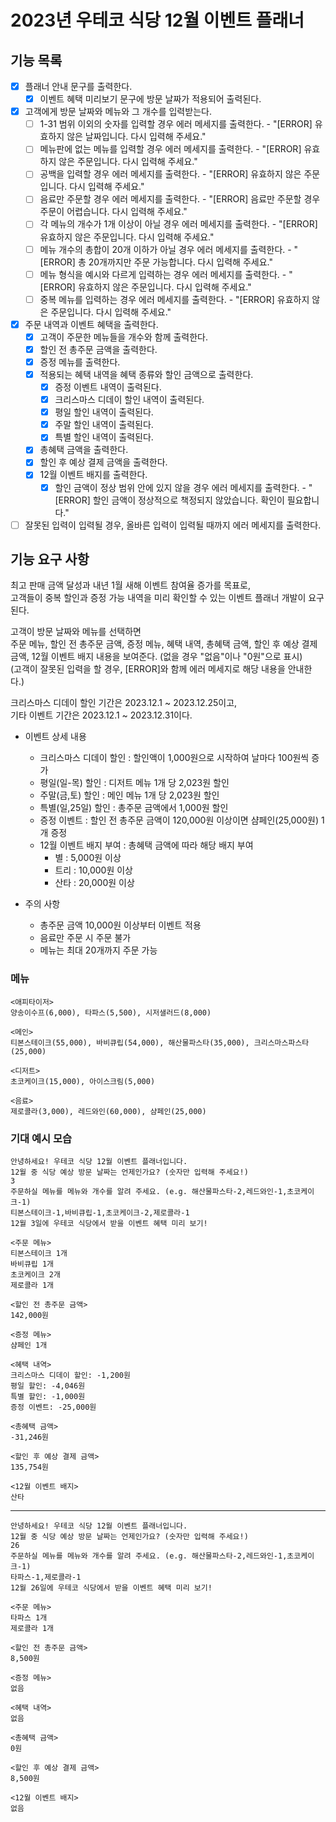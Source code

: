 # 2023년 우테코 식당 12월 이벤트 플래너

## 기능 목록
- [X] 플래너 안내 문구를 출력한다.
  - [X] 이벤트 혜택 미리보기 문구에 방문 날짜가 적용되어 출력된다.
- [X] 고객에게 방문 날짜와 메뉴와 그 개수를 입력받는다.
  - [ ] 1-31 범위 이외의 숫자를 입력할 경우 에러 메세지를 출력한다. - "[ERROR] 유효하지 않은 날짜입니다. 다시 입력해 주세요."
  - [ ] 메뉴판에 없는 메뉴를 입력할 경우 에러 메세지를 출력한다. - "[ERROR] 유효하지 않은 주문입니다. 다시 입력해 주세요."
  - [ ] 공백을 입력할 경우 에러 메세지를 출력한다. - "[ERROR] 유효하지 않은 주문입니다. 다시 입력해 주세요."
  - [ ] 음료만 주문할 경우 에러 메세지를 출력한다. - "[ERROR] 음료만 주문할 경우 주문이 어렵습니다. 다시 입력해 주세요."
  - [ ] 각 메뉴의 개수가 1개 이상이 아닐 경우 에러 메세지를 출력한다. - "[ERROR] 유효하지 않은 주문입니다. 다시 입력해 주세요."
  - [ ] 메뉴 개수의 총합이 20개 이하가 아닐 경우 에러 메세지를 출력한다. - "[ERROR] 총 20개까지만 주문 가능합니다. 다시 입력해 주세요."
  - [ ] 메뉴 형식을 예시와 다르게 입력하는 경우 에러 메세지를 출력한다. - "[ERROR] 유효하지 않은 주문입니다. 다시 입력해 주세요."
  - [ ] 중복 메뉴를 입력하는 경우 에러 메세지를 출력한다. - "[ERROR] 유효하지 않은 주문입니다. 다시 입력해 주세요."
- [X] 주문 내역과 이벤트 혜택을 출력한다.
  - [X] 고객이 주문한 메뉴들을 개수와 함께 출력한다.
  - [X] 할인 전 총주문 금액을 출력한다.
  - [X] 증정 메뉴를 출력한다.
  - [X] 적용되는 혜택 내역을 혜택 종류와 할인 금액으로 출력한다.
    - [X] 증정 이벤트 내역이 출력된다.
    - [X] 크리스마스 디데이 할인 내역이 출력된다.
    - [X] 평일 할인 내역이 출력된다.
    - [X] 주말 할인 내역이 출력된다.
    - [X] 특별 할인 내역이 출력된다.
  - [X] 총혜택 금액을 출력한다.
  - [X] 할인 후 예상 결제 금액을 출력한다.
  - [X] 12월 이벤트 배지를 출력한다.
    - [X] 할인 금액이 정상 범위 안에 있지 않을 경우 에러 메세지를 출력한다. - "[ERROR] 할인 금액이 정상적으로 책정되지 않았습니다. 확인이 필요합니다."
- [ ] 잘못된 입력이 입력될 경우, 올바른 입력이 입력될 때까지 에러 메세지를 출력한다.

## 기능 요구 사항

최고 판매 금액 달성과 내년 1월 새해 이벤트 참여율 증가를 목표로,   
고객들이 중복 할인과 증정 가능 내역을 미리 확인할 수 있는 이벤트 플래너 개발이 요구된다.

고객이 방문 날짜와 메뉴를 선택하면   
주문 메뉴, 할인 전 총주문 금액, 증정 메뉴, 혜택 내역, 총혜택 금액, 할인 후 예상 결제 금액, 12월 이벤트 배지 내용을 보여준다. (없을 경우 "없음"이나 "0원"으로 표시)   
(고객이 잘못된 입력을 할 경우, [ERROR]와 함께 에러 메세지로 해당 내용을 안내한다.)

크리스마스 디데이 할인 기간은 2023.12.1 ~ 2023.12.25이고,   
기타 이벤트 기간은 2023.12.1 ~ 2023.12.31이다.

* 이벤트 상세 내용
    + 크리스마스 디데이 할인 : 할인액이 1,000원으로 시작하여 날마다 100원씩 증가
    + 평일(일-목) 할인 : 디저트 메뉴 1개 당 2,023원 할인
    + 주말(금,토) 할인 : 메인 메뉴 1개 당 2,023원 할인
    + 특별(일,25일) 할인 : 총주문 금액에서 1,000원 할인
    + 증정 이벤트 : 할인 전 총주문 금액이 120,000원 이상이면 샴페인(25,000원) 1개 증정
    + 12월 이벤트 배지 부여 : 총혜택 금액에 따라 해당 배지 부여
      - 별 : 5,000원 이상
      - 트리 : 10,000원 이상
      - 산타 : 20,000원 이상

* 주의 사항
    + 총주문 금액 10,000원 이상부터 이벤트 적용
    + 음료만 주문 시 주문 불가
    + 메뉴는 최대 20개까지 주문 가능

### 메뉴
```
<애피타이저>
양송이수프(6,000), 타파스(5,500), 시저샐러드(8,000)

<메인>
티본스테이크(55,000), 바비큐립(54,000), 해산물파스타(35,000), 크리스마스파스타(25,000)

<디저트>
초코케이크(15,000), 아이스크림(5,000)

<음료>
제로콜라(3,000), 레드와인(60,000), 샴페인(25,000)
```

### 기대 예시 모습
```
안녕하세요! 우테코 식당 12월 이벤트 플래너입니다.
12월 중 식당 예상 방문 날짜는 언제인가요? (숫자만 입력해 주세요!)
3
주문하실 메뉴를 메뉴와 개수를 알려 주세요. (e.g. 해산물파스타-2,레드와인-1,초코케이크-1)
티본스테이크-1,바비큐립-1,초코케이크-2,제로콜라-1
12월 3일에 우테코 식당에서 받을 이벤트 혜택 미리 보기!

<주문 메뉴>
티본스테이크 1개
바비큐립 1개
초코케이크 2개
제로콜라 1개

<할인 전 총주문 금액>
142,000원

<증정 메뉴>
샴페인 1개

<혜택 내역>
크리스마스 디데이 할인: -1,200원
평일 할인: -4,046원
특별 할인: -1,000원
증정 이벤트: -25,000원

<총혜택 금액>
-31,246원

<할인 후 예상 결제 금액>
135,754원

<12월 이벤트 배지>
산타
```
---
```
안녕하세요! 우테코 식당 12월 이벤트 플래너입니다.
12월 중 식당 예상 방문 날짜는 언제인가요? (숫자만 입력해 주세요!)
26
주문하실 메뉴를 메뉴와 개수를 알려 주세요. (e.g. 해산물파스타-2,레드와인-1,초코케이크-1)
타파스-1,제로콜라-1
12월 26일에 우테코 식당에서 받을 이벤트 혜택 미리 보기!

<주문 메뉴>
타파스 1개
제로콜라 1개

<할인 전 총주문 금액>
8,500원

<증정 메뉴>
없음

<혜택 내역>
없음

<총혜택 금액>
0원

<할인 후 예상 결제 금액>
8,500원

<12월 이벤트 배지>
없음
```